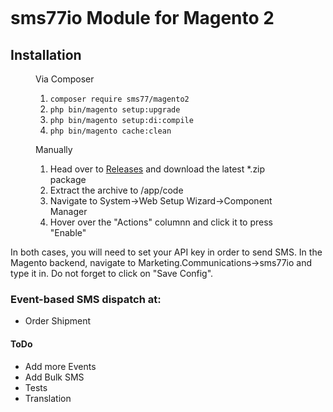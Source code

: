 <p align="center">
    <img src="https://www.sms77.io/wp-content/uploads/2019/07/sms77-Logo-400x79.png" alt="" />
</p>

# sms77io Module for Magento 2

## Installation
<figure>
    <figcaption>Via Composer</figcaption>
    <ol>
        <li><code>composer require sms77/magento2</code></li>
        <li><code>php bin/magento setup:upgrade</code></li>
        <li><code>php bin/magento setup:di:compile</code></li>
        <li><code>php bin/magento cache:clean</code></li>
    </ol>
</figure>

<figure>
    <figcaption>Manually</figcaption>
    <ol>
        <li>Head over to <a href='https://github.com/sms77io/magento2-module/releases'>Releases</a> and download the latest *.zip package</li>
        <li>Extract the archive to /app/code</li>
        <li>Navigate to System->Web Setup Wizard->Component Manager</li>
        <li>Hover over the "Actions" columnn and click it to press "Enable"</li>
    </ol>
</figure>

In both cases, you will need to set your API key in order to send SMS.
In the Magento backend, navigate to Marketing.Communications->sms77io and type it in.
Do not forget to click on "Save Config".

### Event-based SMS dispatch at:
- Order Shipment

#### ToDo
- Add more Events
- Add Bulk SMS
- Tests
- Translation